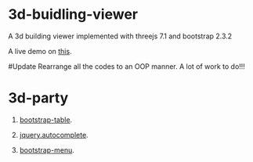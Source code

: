 # 3d-buidling-viewer
A 3d building viewer implemented with threejs 7.1 and bootstrap 2.3.2

A live demo on [this]("http://dizzyeyes.sinaapp.com").

#Update
Rearrange all the codes to an OOP manner.
A lot of work to do!!!

# 3d-party
1. <a href="https://github.com/wenzhixin/bootstrap-table/">bootstrap-table</a>.

2. <a href="https://github.com/nswish/jQuery.AutoComplete">jquery.autocomplete</a>.

3. <a href="https://github.com/wenzhixin/bootstrap-menu">bootstrap-menu</a>.
